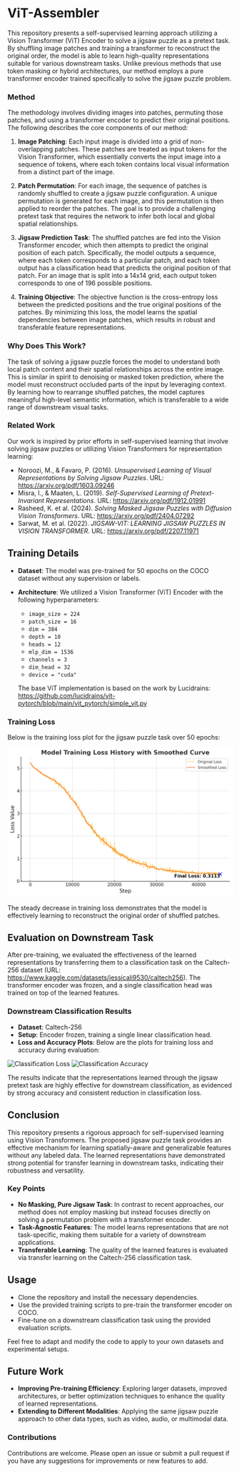 # ViT-Assembler
This repository presents a self-supervised learning approach utilizing a Vision Transformer (ViT) Encoder to solve a jigsaw puzzle as a pretext task. By shuffling image patches and training a transformer to reconstruct the original order, the model is able to learn high-quality representations suitable for various downstream tasks. Unlike previous methods that use token masking or hybrid architectures, our method employs a pure transformer encoder trained specifically to solve the jigsaw puzzle problem.

### Method
The methodology involves dividing images into patches, permuting those patches, and using a transformer encoder to predict their original positions. The following describes the core components of our method:

1. **Image Patching**: Each input image is divided into a grid of non-overlapping patches. These patches are treated as input tokens for the Vision Transformer, which essentially converts the input image into a sequence of tokens, where each token contains local visual information from a distinct part of the image.

2. **Patch Permutation**: For each image, the sequence of patches is randomly shuffled to create a jigsaw puzzle configuration. A unique permutation is generated for each image, and this permutation is then applied to reorder the patches. The goal is to provide a challenging pretext task that requires the network to infer both local and global spatial relationships.

3. **Jigsaw Prediction Task**: The shuffled patches are fed into the Vision Transformer encoder, which then attempts to predict the original position of each patch. Specifically, the model outputs a sequence, where each token corresponds to a particular patch, and each token output has a classification head that predicts the original position of that patch. For an image that is split into a 14x14 grid, each output token corresponds to one of 196 possible positions.

4. **Training Objective**: The objective function is the cross-entropy loss between the predicted positions and the true original positions of the patches. By minimizing this loss, the model learns the spatial dependencies between image patches, which results in robust and transferable feature representations.

### Why Does This Work?
The task of solving a jigsaw puzzle forces the model to understand both local patch content and their spatial relationships across the entire image. This is similar in spirit to denoising or masked token prediction, where the model must reconstruct occluded parts of the input by leveraging context. By learning how to rearrange shuffled patches, the model captures meaningful high-level semantic information, which is transferable to a wide range of downstream visual tasks. 

### Related Work
Our work is inspired by prior efforts in self-supervised learning that involve solving jigsaw puzzles or utilizing Vision Transformers for representation learning:
- Noroozi, M., & Favaro, P. (2016). *Unsupervised Learning of Visual Representations by Solving Jigsaw Puzzles*. URL: https://arxiv.org/pdf/1603.09246
- Misra, I., & Maaten, L. (2019). *Self-Supervised Learning of Pretext-Invariant Representations*. URL: https://arxiv.org/pdf/1912.01991
- Rasheed, K. et al. (2024). *Solving Masked Jigsaw Puzzles with Diffusion Vision Transformers*. URL: https://arxiv.org/pdf/2404.07292
- Sarwat, M. et al. (2022). *JIGSAW-VIT: LEARNING JIGSAW PUZZLES IN VISION TRANSFORMER*. URL: https://arxiv.org/pdf/2207.11971

## Training Details
- **Dataset**: The model was pre-trained for 50 epochs on the COCO dataset without any supervision or labels.
- **Architecture**: We utilized a Vision Transformer (ViT) Encoder with the following hyperparameters:
  - `image_size = 224`
  - `patch_size = 16`
  - `dim = 384`
  - `depth = 10`
  - `heads = 12`
  - `mlp_dim = 1536`
  - `channels = 3`
  - `dim_head = 32`
  - `device = "cuda"`

  The base ViT implementation is based on the work by Lucidrains: https://github.com/lucidrains/vit-pytorch/blob/main/vit_pytorch/simple_vit.py

### Training Loss
Below is the training loss plot for the jigsaw puzzle task over 50 epochs:

![Training Loss](assets/training_loss.png)

The steady decrease in training loss demonstrates that the model is effectively learning to reconstruct the original order of shuffled patches.

## Evaluation on Downstream Task
After pre-training, we evaluated the effectiveness of the learned representations by transferring them to a classification task on the Caltech-256 dataset (URL: https://www.kaggle.com/datasets/jessicali9530/caltech256). The transformer encoder was frozen, and a single classification head was trained on top of the learned features.

### Downstream Classification Results
- **Dataset**: Caltech-256
- **Setup**: Encoder frozen, training a single linear classification head.
- **Loss and Accuracy Plots**: Below are the plots for training loss and accuracy during evaluation:

![Classification Loss](assets/classification_loss.png)
![Classification Accuracy](assets/classification_accuracy.png)

The results indicate that the representations learned through the jigsaw pretext task are highly effective for downstream classification, as evidenced by strong accuracy and consistent reduction in classification loss.

## Conclusion
This repository presents a rigorous approach for self-supervised learning using Vision Transformers. The proposed jigsaw puzzle task provides an effective mechanism for learning spatially-aware and generalizable features without any labeled data. The learned representations have demonstrated strong potential for transfer learning in downstream tasks, indicating their robustness and versatility.

### Key Points
- **No Masking, Pure Jigsaw Task**: In contrast to recent approaches, our method does not employ masking but instead focuses directly on solving a permutation problem with a transformer encoder.
- **Task-Agnostic Features**: The model learns representations that are not task-specific, making them suitable for a variety of downstream applications.
- **Transferable Learning**: The quality of the learned features is evaluated via transfer learning on the Caltech-256 classification task.

## Usage
- Clone the repository and install the necessary dependencies.
- Use the provided training scripts to pre-train the transformer encoder on COCO.
- Fine-tune on a downstream classification task using the provided evaluation scripts.

Feel free to adapt and modify the code to apply to your own datasets and experimental setups.

## Future Work
- **Improving Pre-training Efficiency**: Exploring larger datasets, improved architectures, or better optimization techniques to enhance the quality of learned representations.
- **Extending to Different Modalities**: Applying the same jigsaw puzzle approach to other data types, such as video, audio, or multimodal data.

### Contributions
Contributions are welcome. Please open an issue or submit a pull request if you have any suggestions for improvements or new features to add.

